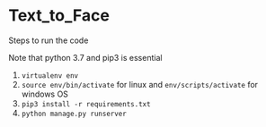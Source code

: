 # Text_to_Face

Steps to run the code

Note that python 3.7 and pip3 is essential

1. `virtualenv env`
2. `source env/bin/activate` for linux and `env/scripts/activate` for windows OS
3. `pip3 install -r requirements.txt`
4. `python manage.py runserver`
